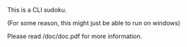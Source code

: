 This is a CLI sudoku.

(For some reason, this might just be able to run on windows)

Please read /doc/doc.pdf for more information.
